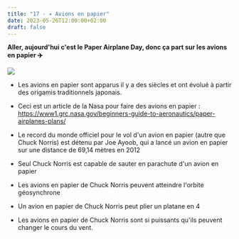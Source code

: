 ```yaml
---
title: "17 - ✈️ Avions en papier"
date: 2023-05-26T12:00:00+02:00
draft: false
---
```


**Aller, aujourd'hui c'est le Paper Airplane Day, donc ça part sur les avions en papier ✈️**

![](/img/17.jpg)

- Les avions en papier sont apparus il y a des siècles et ont évolué à partir des origamis traditionnels japonais.

- Ceci est un article de la Nasa pour faire des avions en papier : https://www1.grc.nasa.gov/beginners-guide-to-aeronautics/paper-airplanes-plans/

- Le record du monde officiel pour le vol d'un avion en papier (autre que Chuck Norris) est détenu par Joe Ayoob, qui a lancé un avion en papier sur une distance de 69,14 mètres en 2012

- Seul Chuck Norris est capable de sauter en parachute d'un avion en papier

- Les avions en papier de Chuck Norris peuvent atteindre l'orbite géosynchrone

- Un avion en papier de Chuck Norris peut plier un platane en 4

- Les avions en papier de Chuck Norris sont si puissants qu'ils peuvent changer le cours du vent.
